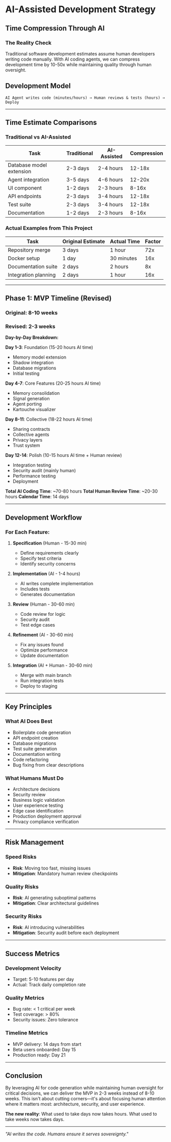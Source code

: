 # AI-Assisted Development Strategy

## Time Compression Through AI

### The Reality Check

Traditional software development estimates assume human developers writing code manually. With AI coding agents, we can compress development time by 10-50x while maintaining quality through human oversight.

## Development Model

```
AI Agent writes code (minutes/hours) → Human reviews & tests (hours) → Deploy
```

---

## Time Estimate Comparisons

### Traditional vs AI-Assisted

| Task | Traditional | AI-Assisted | Compression |
|------|------------|-------------|-------------|
| Database model extension | 2-3 days | 2-4 hours | 12-18x |
| Agent integration | 3-5 days | 4-6 hours | 12-20x |
| UI component | 1-2 days | 2-3 hours | 8-16x |
| API endpoints | 2-3 days | 3-4 hours | 12-18x |
| Test suite | 2-3 days | 3-4 hours | 12-18x |
| Documentation | 1-2 days | 2-3 hours | 8-16x |

### Actual Examples from This Project

| Task | Original Estimate | Actual Time | Factor |
|------|------------------|-------------|--------|
| Repository merge | 3 days | 1 hour | 72x |
| Docker setup | 1 day | 30 minutes | 16x |
| Documentation suite | 2 days | 2 hours | 8x |
| Integration planning | 2 days | 1 hour | 16x |

---

## Phase 1: MVP Timeline (Revised)

### Original: 8-10 weeks
### Revised: 2-3 weeks

**Day-by-Day Breakdown:**

**Day 1-3**: Foundation (15-20 hours AI time)
- Memory model extension
- Shadow integration
- Database migrations
- Initial testing

**Day 4-7**: Core Features (20-25 hours AI time)
- Memory consolidation
- Signal generation
- Agent porting
- Kartouche visualizer

**Day 8-11**: Collective (18-22 hours AI time)
- Sharing contracts
- Collective agents
- Privacy layers
- Trust system

**Day 12-14**: Polish (10-15 hours AI time + Human review)
- Integration testing
- Security audit (mainly human)
- Performance testing
- Deployment

**Total AI Coding Time**: ~70-80 hours
**Total Human Review Time**: ~20-30 hours
**Calendar Time**: 14 days

---

## Development Workflow

### For Each Feature:

1. **Specification** (Human - 15-30 min)
   - Define requirements clearly
   - Specify test criteria
   - Identify security concerns

2. **Implementation** (AI - 1-4 hours)
   - AI writes complete implementation
   - Includes tests
   - Generates documentation

3. **Review** (Human - 30-60 min)
   - Code review for logic
   - Security audit
   - Test edge cases

4. **Refinement** (AI - 30-60 min)
   - Fix any issues found
   - Optimize performance
   - Update documentation

5. **Integration** (AI + Human - 30-60 min)
   - Merge with main branch
   - Run integration tests
   - Deploy to staging

---

## Key Principles

### What AI Does Best
- Boilerplate code generation
- API endpoint creation
- Database migrations
- Test suite generation
- Documentation writing
- Code refactoring
- Bug fixing from clear descriptions

### What Humans Must Do
- Architecture decisions
- Security review
- Business logic validation
- User experience testing
- Edge case identification
- Production deployment approval
- Privacy compliance verification

---

## Risk Management

### Speed Risks
- **Risk**: Moving too fast, missing issues
- **Mitigation**: Mandatory human review checkpoints

### Quality Risks
- **Risk**: AI generating suboptimal patterns
- **Mitigation**: Clear architectural guidelines

### Security Risks
- **Risk**: AI introducing vulnerabilities
- **Mitigation**: Security audit before each deployment

---

## Success Metrics

### Development Velocity
- Target: 5-10 features per day
- Actual: Track daily completion rate

### Quality Metrics
- Bug rate: < 1 critical per week
- Test coverage: > 80%
- Security issues: Zero tolerance

### Timeline Metrics
- MVP delivery: 14 days from start
- Beta users onboarded: Day 15
- Production ready: Day 21

---

## Conclusion

By leveraging AI for code generation while maintaining human oversight for critical decisions, we can deliver the MVP in 2-3 weeks instead of 8-10 weeks. This isn't about cutting corners—it's about focusing human attention where it matters most: architecture, security, and user experience.

**The new reality**: What used to take days now takes hours. What used to take weeks now takes days.

---

*"AI writes the code. Humans ensure it serves sovereignty."*